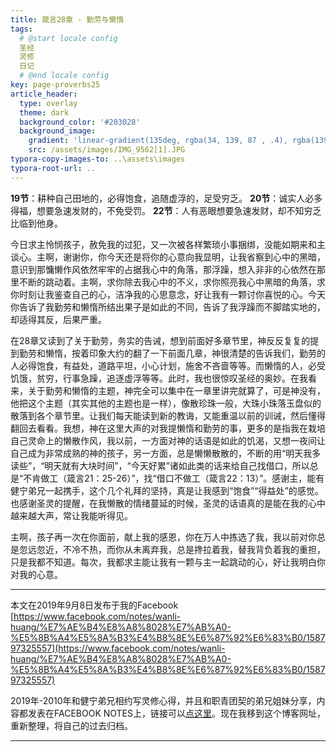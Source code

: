 ```yaml
---
title: 箴言28章 - 勤劳与懒惰
tags: 
  # @start locale config
  圣经
  灵修
  日记
  # @end locale config
key: page-proverbs25
article_header:
  type: overlay
  theme: dark
  background_color: '#203028'
  background_image:
    gradient: 'linear-gradient(135deg, rgba(34, 139, 87 , .4), rgba(139, 34, 139, .4))'
    src: /assets/images/IMG_9562[1].JPG
typora-copy-images-to: ..\assets\images
typora-root-url: ..
---
```


**19节**：耕种自己田地的，必得饱食，追随虚浮的，足受穷乏。
**20节**：诚实人必多得福，想要急速发财的，不免受罚。
**22节**：人有恶眼想要急速发财，却不知穷乏比临到他身。

<!--more-->

今日求主怜悯孩子，赦免我的过犯，又一次被各样繁琐小事捆绑，没能如期来和主谈心。主啊，谢谢你，你今天还是将你的心意向我显明，让我省察到心中的黑暗，意识到那慵懒作风依然牢牢的占据我心中的角落，那浮躁，想入非非的心依然在那里不断的跳动着。主啊，求你除去我心中的不义，求你照亮我心中黑暗的角落，求你时刻让我鉴查自己的心，洁净我的心思意念，好让我有一颗讨你喜悦的心。今天你告诉了我勤劳和懒惰所结出果子是如此的不同，告诉了我浮躁而不脚踏实地的，却适得其反，后果严重。

在28章又读到了关于勤劳，务实的告诫，想到前面好多章节里，神反反复复的提到勤劳和懒惰，按着印象大约的翻了一下前面几章，神很清楚的告诉我们，勤劳的人必得饱食，有益处，道路平坦，小心计划，施舍不吝啬等等。而懒惰的人，必受饥饿，贫穷，行事急躁，追逐虚浮等等。此时，我也很惊叹圣经的奥妙。在我看来，关于勤劳和懒惰的主题，神完全可以集中在一章里讲完就算了，可是神没有，他把这个主题（其实其他的主题也是一样），像散珍珠一般，大珠小珠落玉盘似的散落到各个章节里。让我们每天能读到新的教诲，又能重温以前的训诫，然后懂得翻回去看看。我想，神在这里大声的对我提懒惰和勤劳的事，更多的是指我在栽培自己灵命上的懒散作风，我以前，一方面对神的话语是如此的饥渴，又想一夜间让自己成为非常成熟的神的孩子，另一方面，总是懒懒散散的，不断的用“明天我多读些”，“明天就有大块时间”，“今天好累”诸如此类的话来给自己找借口，所以总是“不肯做工（箴言21：25-26）”，找“借口不做工（箴言22：13）”。感谢主，能有健宁弟兄一起携手，这个几个礼拜的坚持，真是让我感到“饱食”“得益处”的感觉。也感谢圣灵的提醒，在我懒散的情绪蔓延的时候，圣灵的话语真的是能在我的心中越来越大声，常让我能听得见。

主啊，孩子再一次在你面前，献上我的感恩，你在万人中拣选了我，我以前对你总是忽远忽近，不冷不热，而你从未离弃我，总是搀拉着我，替我背负着我的重担，只是我都不知道。每次，我都求主能让我有一颗与主一起跳动的心，好让我明白你对我的心意。

---

本文在2019年9月8日发布于我的Facebook [https://www.facebook.com/notes/wanli-huang/%E7%AE%B4%E8%A8%8028%E7%AB%A0-%E5%8B%A4%E5%8A%B3%E4%B8%8E%E6%87%92%E6%83%B0/158797325557](https://www.facebook.com/notes/wanli-huang/%E7%AE%B4%E8%A8%8028%E7%AB%A0-%E5%8B%A4%E5%8A%B3%E4%B8%8E%E6%87%92%E6%83%B0/158797325557)

2019年-2010年和健宁弟兄相约写灵修心得，并且和职青团契的弟兄姐妹分享，内容都发表在FACEBOOK NOTES上，链接可以[点这里](https://www.facebook.com/wanli.huang/notes)。现在我移到这个博客网址，重新整理，将自己的过去归档。

---





